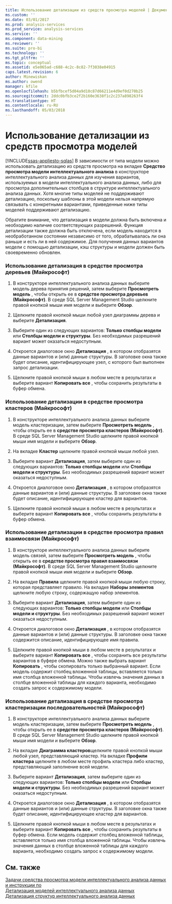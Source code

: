 ```yaml
---
title: Использование детализации из средств просмотра моделей | Документы Microsoft
ms.custom: ''
ms.date: 03/01/2017
ms.prod: analysis-services
ms.prod_service: analysis-services
ms.service: ''
ms.component: data-mining
ms.reviewer: ''
ms.suite: pro-bi
ms.technology: ''
ms.tgt_pltfrm: ''
ms.topic: conceptual
ms.assetid: e5e065ad-c688-4c2c-8c82-7f3038e04915
caps.latest.revision: 6
author: Minewiskan
ms.author: owend
manager: kfile
ms.openlocfilehash: b5bfbcef5d04a9d10c87d66211e4d9ef0d270b25
ms.sourcegitcommit: 2ddc0bfb3ce2f2b160e3638f1c2c237a898263f4
ms.translationtype: HT
ms.contentlocale: ru-RU
ms.lasthandoff: 05/03/2018
---
```

# <a name="use-drillthrough-from-the-model-viewers"></a>Использование детализации из средств просмотра моделей
[!INCLUDE[ssas-appliesto-sqlas](../../includes/ssas-appliesto-sqlas.md)]
  В зависимости от типа модели можно использовать детализацию из средств просмотра на вкладке **Средство просмотра модели интеллектуального анализа** в конструкторе интеллектуального анализа данных для изучения вариантов, используемых в модели интеллектуального анализа данных, либо для просмотра дополнительных столбцов в структуре интеллектуального анализа данных. Хотя многие типы моделей не поддерживают детализацию, поскольку шаблоны в этой модели нельзя напрямую связывать с конкретными вариантами, приведенные ниже типы моделей поддерживают детализацию.  
  
 Обратите внимание, что детализация в модели должна быть включена и необходимо наличие соответствующих разрешений. Функция детализации также должна быть отключена, если модель находится в необработанном состоянии независимо от того, обрабатывалась ли она раньше и есть ли в ней содержимое. Для получения данных вариантов модели с помощью детализации, кэш структуры и модели должен быть своевременно обновлен.  
  
### <a name="use-drillthrough-in-the-microsoft-tree-viewer"></a>Использование детализация в средстве просмотра деревьев (Майкрософт)  
  
1.  В конструкторе интеллектуального анализа данных выберите модель дерева принятия решений, затем выберите **Просмотреть модель** , чтобы открыть ее в **средстве просмотра деревьев (Майкрософт)**. В среде SQL Server Management Studio щелкните правой кнопкой мыши имя модели и выберите **Обзор**.  
  
2.  Щелкните правой кнопкой мыши любой узел диаграммы дерева и выберите **Детализация**.  
  
3.  Выберите один из следующих вариантов: **Только столбцы модели** или **Столбцы модели и структуры**. Без необходимых разрешений вариант может оказаться недоступным.  
  
4.  Откроется диалоговое окно **Детализация** , в котором отобразятся данные вариантов и (или) данные структуры. В заголовке окна также будет описание, идентифицирующее узел, с которого был выполнен запрос детализации.  
  
5.  Щелкните правой кнопкой мыши в любом месте в результатах и выберите вариант **Копировать все** , чтобы сохранить результаты в буфер обмена.  
  
### <a name="use-drillthrough-in-the-microsoft-cluster-viewer"></a>Использование детализации в средстве просмотра кластеров (Майкрософт)  
  
1.  В конструкторе интеллектуального анализа данных выберите модель кластеризации, затем выберите **Просмотреть модель** , чтобы открыть ее в **средстве просмотра кластеров (Майкрософт)**. В среде SQL Server Management Studio щелкните правой кнопкой мыши имя модели и выберите **Обзор**.  
  
2.  На вкладке **Кластер** щелкните правой кнопкой мыши любой узел.  
  
3.  Выберите вариант **Детализация**, затем выберите один из следующих вариантов: **Только столбцы модели** или **Столбцы модели и структуры**. Без необходимых разрешений вариант может оказаться недоступным.  
  
4.  Откроется диалоговое окно **Детализация** , в котором отобразятся данные вариантов и (или) данные структуры. В заголовке окна также будет описание, идентифицирующее кластер для вариантов.  
  
5.  Щелкните правой кнопкой мыши в любом месте в результатах и выберите вариант **Копировать все** , чтобы сохранить результаты в буфер обмена.  
  
### <a name="use-drillthrough-in-the-microsoft-association-rules-viewer"></a>Использование детализации в средстве просмотра правил взаимосвязи (Майкрософт)  
  
1.  В конструкторе интеллектуального анализа данных выберите модель связей, затем выберите **Просмотреть модель** , чтобы открыть ее в **средстве просмотра правил взаимосвязи (Майкрософт)**. В среде SQL Server Management Studio щелкните правой кнопкой мыши имя модели и выберите **Обзор**.  
  
2.  На вкладке **Правила** щелкните правой кнопкой мыши любую строку, которая представляет правило. На вкладке **Наборы элементов** щелкните любую строку, содержащую набор элементов.  
  
3.  Выберите вариант **Детализация**, затем выберите один из следующих вариантов: **Только столбцы модели** или **Столбцы модели и структуры**. Без необходимых разрешений вариант может оказаться недоступным.  
  
4.  Откроется диалоговое окно **Детализация** , в котором отобразятся данные вариантов и (или) данные структуры. В заголовке окна также содержится описание, идентифицирующее имя правила.  
  
5.  Щелкните правой кнопкой мыши в любом месте в результатах и выберите вариант **Копировать все** , чтобы сохранить все результаты вариантов в буфере обмена. Можно также выбрать вариант **Копировать** , чтобы скопировать только выбранный вариант. Если модель содержит столбец вложенной таблицы, вставляется только имя столбца вложенной таблицы. Чтобы извлечь значения данных в столбце вложенной таблицы для каждого варианта, необходимо создать запрос к содержимому модели.  
  
### <a name="use-drillthrough-in-the-microsoft-sequence-cluster-viewer"></a>Использование детализация в средстве просмотра кластеризации последовательностей (Майкрософт)  
  
1.  В конструкторе интеллектуального анализа данных выберите модель кластеризации, затем выберите **Просмотреть модель** , чтобы открыть ее в **средстве просмотра кластеров (Майкрософт)**. В среде SQL Server Management Studio щелкните правой кнопкой мыши имя модели и выберите **Обзор**.  
  
2.  На вкладке **Диаграмма кластеров**щелкните правой кнопкой мыши любой узел, представляющий кластер. На вкладке **Профили кластера** щелкните в любом месте профиль кластера либо кластер, представляющий заполнение всей модели.  
  
3.  Выберите вариант **Детализация**, затем выберите один из следующих вариантов: **Только столбцы модели** или **Столбцы модели и структуры**. Без необходимых разрешений вариант может оказаться недоступным.  
  
4.  Откроется диалоговое окно **Детализация** , в котором отобразятся данные вариантов и (или) данные структуры. В заголовке окна также будет описание, идентифицирующее кластер для вариантов.  
  
5.  Щелкните правой кнопкой мыши в любом месте в результатах и выберите вариант **Копировать все** , чтобы сохранить результаты в буфер обмена. Если модель содержит столбец вложенной таблицы, вставляется только имя столбца вложенной таблицы. Чтобы извлечь значения данных в столбце вложенной таблицы для каждого варианта, необходимо создать запрос к содержимому модели.  
  
## <a name="see-also"></a>См. также  
 [Задачи средства просмотра модели интеллектуального анализа данных и инструкции по](../../analysis-services/data-mining/mining-model-viewer-tasks-and-how-tos.md)   
 [Детализация моделей интеллектуального анализа данных](../../analysis-services/data-mining/drillthrough-on-mining-models.md)   
 [Детализация структур интеллектуального анализа данных](../../analysis-services/data-mining/drillthrough-on-mining-structures.md)  
  
  
